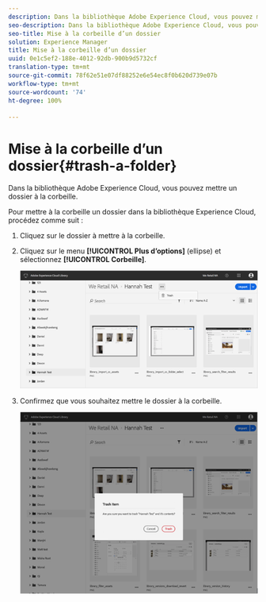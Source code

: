 ```yaml
---
description: Dans la bibliothèque Adobe Experience Cloud, vous pouvez mettre un dossier à la corbeille.
seo-description: Dans la bibliothèque Adobe Experience Cloud, vous pouvez mettre un dossier à la corbeille.
seo-title: Mise à la corbeille d’un dossier
solution: Experience Manager
title: Mise à la corbeille d’un dossier
uuid: 0e1c5ef2-188e-4012-92db-900b9d5732cf
translation-type: tm+mt
source-git-commit: 78f62e51e07df88252e6e54ec8f0b620d739e07b
workflow-type: tm+mt
source-wordcount: '74'
ht-degree: 100%

---
```



# Mise à la corbeille d’un dossier{#trash-a-folder}

Dans la bibliothèque Adobe Experience Cloud, vous pouvez mettre un dossier à la corbeille.

Pour mettre à la corbeille un dossier dans la bibliothèque Experience Cloud, procédez comme suit :

1. Cliquez sur le dossier à mettre à la corbeille.
1. Cliquez sur le menu **[!UICONTROL Plus d’options]** (ellipse) et sélectionnez **[!UICONTROL Corbeille]**.

   ![](assets/library_folder_trash.png)

1. Confirmez que vous souhaitez mettre le dossier à la corbeille.

   ![](assets/library_folder_trash_confirm.png)


